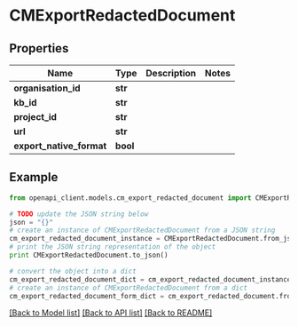 # CMExportRedactedDocument


## Properties
Name | Type | Description | Notes
------------ | ------------- | ------------- | -------------
**organisation_id** | **str** |  | 
**kb_id** | **str** |  | 
**project_id** | **str** |  | 
**url** | **str** |  | 
**export_native_format** | **bool** |  | 

## Example

```python
from openapi_client.models.cm_export_redacted_document import CMExportRedactedDocument

# TODO update the JSON string below
json = "{}"
# create an instance of CMExportRedactedDocument from a JSON string
cm_export_redacted_document_instance = CMExportRedactedDocument.from_json(json)
# print the JSON string representation of the object
print CMExportRedactedDocument.to_json()

# convert the object into a dict
cm_export_redacted_document_dict = cm_export_redacted_document_instance.to_dict()
# create an instance of CMExportRedactedDocument from a dict
cm_export_redacted_document_form_dict = cm_export_redacted_document.from_dict(cm_export_redacted_document_dict)
```
[[Back to Model list]](../README.md#documentation-for-models) [[Back to API list]](../README.md#documentation-for-api-endpoints) [[Back to README]](../README.md)


